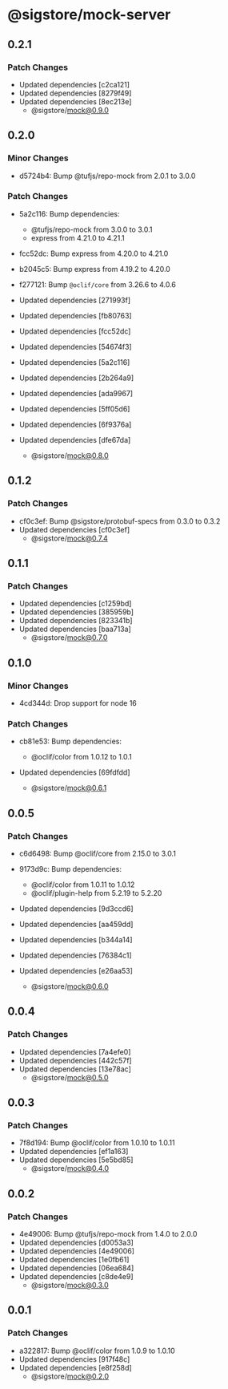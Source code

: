 # @sigstore/mock-server

## 0.2.1

### Patch Changes

- Updated dependencies [c2ca121]
- Updated dependencies [8279f49]
- Updated dependencies [8ec213e]
  - @sigstore/mock@0.9.0

## 0.2.0

### Minor Changes

- d5724b4: Bump @tufjs/repo-mock from 2.0.1 to 3.0.0

### Patch Changes

- 5a2c116: Bump dependencies:

  - @tufjs/repo-mock from 3.0.0 to 3.0.1
  - express from 4.21.0 to 4.21.1

- fcc52dc: Bump express from 4.20.0 to 4.21.0
- b2045c5: Bump express from 4.19.2 to 4.20.0
- f277121: Bump `@oclif/core` from 3.26.6 to 4.0.6
- Updated dependencies [271993f]
- Updated dependencies [fb80763]
- Updated dependencies [fcc52dc]
- Updated dependencies [54674f3]
- Updated dependencies [5a2c116]
- Updated dependencies [2b264a9]
- Updated dependencies [ada9967]
- Updated dependencies [5ff05d6]
- Updated dependencies [6f9376a]
- Updated dependencies [dfe67da]
  - @sigstore/mock@0.8.0

## 0.1.2

### Patch Changes

- cf0c3ef: Bump @sigstore/protobuf-specs from 0.3.0 to 0.3.2
- Updated dependencies [cf0c3ef]
  - @sigstore/mock@0.7.4

## 0.1.1

### Patch Changes

- Updated dependencies [c1259bd]
- Updated dependencies [385959b]
- Updated dependencies [823341b]
- Updated dependencies [baa713a]
  - @sigstore/mock@0.7.0

## 0.1.0

### Minor Changes

- 4cd344d: Drop support for node 16

### Patch Changes

- cb81e53: Bump dependencies:

  - @oclif/color from 1.0.12 to 1.0.1

- Updated dependencies [69fdfdd]
  - @sigstore/mock@0.6.1

## 0.0.5

### Patch Changes

- c6d6498: Bump @oclif/core from 2.15.0 to 3.0.1
- 9173d9c: Bump dependencies:

  - @oclif/color from 1.0.11 to 1.0.12
  - @oclif/plugin-help from 5.2.19 to 5.2.20

- Updated dependencies [9d3ccd6]
- Updated dependencies [aa459dd]
- Updated dependencies [b344a14]
- Updated dependencies [76384c1]
- Updated dependencies [e26aa53]
  - @sigstore/mock@0.6.0

## 0.0.4

### Patch Changes

- Updated dependencies [7a4efe0]
- Updated dependencies [442c57f]
- Updated dependencies [13e78ac]
  - @sigstore/mock@0.5.0

## 0.0.3

### Patch Changes

- 7f8d194: Bump @oclif/color from 1.0.10 to 1.0.11
- Updated dependencies [ef1a163]
- Updated dependencies [5e5bd85]
  - @sigstore/mock@0.4.0

## 0.0.2

### Patch Changes

- 4e49006: Bump @tufjs/repo-mock from 1.4.0 to 2.0.0
- Updated dependencies [d0053a3]
- Updated dependencies [4e49006]
- Updated dependencies [1e0fb61]
- Updated dependencies [06ea684]
- Updated dependencies [c8de4e9]
  - @sigstore/mock@0.3.0

## 0.0.1

### Patch Changes

- a322817: Bump @oclif/color from 1.0.9 to 1.0.10
- Updated dependencies [917f48c]
- Updated dependencies [e8f258d]
  - @sigstore/mock@0.2.0
